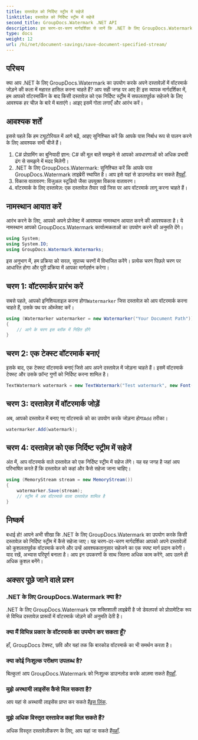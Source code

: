 ```yaml
---
title: दस्तावेज़ को निर्दिष्ट स्ट्रीम में सहेजें
linktitle: दस्तावेज़ को निर्दिष्ट स्ट्रीम में सहेजें
second_title: GroupDocs.Watermark .NET API
description: इस चरण-दर-चरण मार्गदर्शिका से जानें कि .NET के लिए GroupDocs.Watermark का उपयोग करके किसी दस्तावेज़ को निर्दिष्ट स्ट्रीम में कैसे सहेजा जाए। सभी स्तरों के डेवलपर्स के लिए बिल्कुल सही।
type: docs
weight: 12
url: /hi/net/document-savings/save-document-specified-stream/
---
```

## परिचय
क्या आप .NET के लिए GroupDocs.Watermark का उपयोग करके अपने दस्तावेज़ों में वॉटरमार्क जोड़ने की कला में महारत हासिल करना चाहते हैं? आप सही जगह पर आए है! इस व्यापक मार्गदर्शिका में, हम आपको वॉटरमार्किंग के बाद किसी दस्तावेज़ को एक निर्दिष्ट स्ट्रीम में सफलतापूर्वक सहेजने के लिए आवश्यक हर चीज़ के बारे में बताएंगे। आइए इसमें गोता लगाएँ और आरंभ करें।
## आवश्यक शर्तें
इससे पहले कि हम ट्यूटोरियल में आगे बढ़ें, आइए सुनिश्चित करें कि आपके पास निर्बाध रूप से पालन करने के लिए आवश्यक सभी चीजें हैं।
1. C# प्रोग्रामिंग का बुनियादी ज्ञान: C# की मूल बातें समझने से आपको अवधारणाओं को अधिक प्रभावी ढंग से समझने में मदद मिलेगी।
2.  .NET के लिए GroupDocs.Watermark: सुनिश्चित करें कि आपके पास GroupDocs.Watermark लाइब्रेरी स्थापित है। आप इसे यहां से डाउनलोड कर सकते हैं[यहाँ](https://releases.groupdocs.com/Watermark/net/).
3. विकास वातावरण: विजुअल स्टूडियो जैसा उपयुक्त विकास वातावरण।
4. वॉटरमार्क के लिए दस्तावेज़: एक दस्तावेज़ तैयार रखें जिस पर आप वॉटरमार्क लागू करना चाहते हैं।
## नामस्थान आयात करें
आरंभ करने के लिए, आपको अपने प्रोजेक्ट में आवश्यक नामस्थान आयात करने की आवश्यकता है। ये नामस्थान आपको GroupDocs.Watermark कार्यात्मकताओं का उपयोग करने की अनुमति देंगे।
```csharp
using System;
using System.IO;
using GroupDocs.Watermark.Watermarks;
```
इस अनुभाग में, हम प्रक्रिया को सरल, सुपाच्य चरणों में विभाजित करेंगे। प्रत्येक चरण पिछले चरण पर आधारित होगा और पूरी प्रक्रिया में आपका मार्गदर्शन करेगा।
## चरण 1: वॉटरमार्कर प्रारंभ करें
 सबसे पहले, आपको इनिशियलाइज़ करना होगा`Watermarker` जिस दस्तावेज़ को आप वॉटरमार्क करना चाहते हैं, उसके पथ पर ऑब्जेक्ट करें।
```csharp
using (Watermarker watermarker = new Watermarker("Your Document Path"))
{
    // आगे के चरण इस ब्लॉक में निहित होंगे
}
```
## चरण 2: एक टेक्स्ट वॉटरमार्क बनाएं
इसके बाद, एक टेक्स्ट वॉटरमार्क बनाएं जिसे आप अपने दस्तावेज़ में जोड़ना चाहते हैं। इसमें वॉटरमार्क टेक्स्ट और उसके फ़ॉन्ट गुणों को निर्दिष्ट करना शामिल है।
```csharp
TextWatermark watermark = new TextWatermark("Test watermark", new Font("Arial", 12));
```
## चरण 3: दस्तावेज़ में वॉटरमार्क जोड़ें
 अब, आपको दस्तावेज़ में बनाए गए वॉटरमार्क को का उपयोग करके जोड़ना होगा`Add` तरीका।
```csharp
watermarker.Add(watermark);
```
## चरण 4: दस्तावेज़ को एक निर्दिष्ट स्ट्रीम में सहेजें
अंत में, आप वॉटरमार्क वाले दस्तावेज़ को एक निर्दिष्ट स्ट्रीम में सहेज लेंगे। यह वह जगह है जहां आप परिभाषित करते हैं कि दस्तावेज़ को कहां और कैसे सहेजा जाना चाहिए।
```csharp
using (MemoryStream stream = new MemoryStream())
{
    watermarker.Save(stream);
    // स्ट्रीम में अब वॉटरमार्क वाला दस्तावेज़ शामिल है
}
```
## निष्कर्ष
बधाई हो! आपने अभी सीखा कि .NET के लिए GroupDocs.Watermark का उपयोग करके किसी दस्तावेज़ को निर्दिष्ट स्ट्रीम में कैसे सहेजा जाए। यह चरण-दर-चरण मार्गदर्शिका आपको अपने दस्तावेज़ों को कुशलतापूर्वक वॉटरमार्क करने और उन्हें आवश्यकतानुसार सहेजने का एक स्पष्ट मार्ग प्रदान करेगी। याद रखें, अभ्यास परिपूर्ण बनाता है। आप इन उपकरणों के साथ जितना अधिक काम करेंगे, आप उतने ही अधिक कुशल बनेंगे।
## अक्सर पूछे जाने वाले प्रश्न
### .NET के लिए GroupDocs.Watermark क्या है?
.NET के लिए GroupDocs.Watermark एक शक्तिशाली लाइब्रेरी है जो डेवलपर्स को प्रोग्रामेटिक रूप से विभिन्न दस्तावेज़ प्रारूपों में वॉटरमार्क जोड़ने की अनुमति देती है।
### क्या मैं विभिन्न प्रकार के वॉटरमार्क का उपयोग कर सकता हूँ?
हाँ, GroupDocs टेक्स्ट, छवि और यहां तक कि बारकोड वॉटरमार्क का भी समर्थन करता है।
### क्या कोई निःशुल्क परीक्षण उपलब्ध है?
 बिल्कुल! आप GroupDocs.Watermark को निःशुल्क डाउनलोड करके आज़मा सकते हैं[यहाँ](https://releases.groupdocs.com/).
### मुझे अस्थायी लाइसेंस कैसे मिल सकता है?
 आप यहां से अस्थायी लाइसेंस प्राप्त कर सकते हैं[इस लिंक](https://purchase.groupdocs.com/temporary-license/).
### मुझे अधिक विस्तृत दस्तावेज कहां मिल सकते हैं?
 अधिक विस्तृत दस्तावेज़ीकरण के लिए, आप यहां जा सकते हैं[यहाँ](https://reference.groupdocs.com/Watermark/net/).